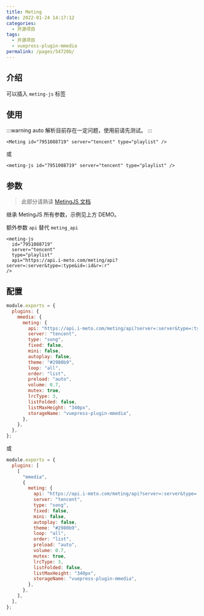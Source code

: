 ```yaml
---
title: Meting
date: 2022-01-24 14:17:12
categories:
  - 开源项目
tags:
  - 开源项目
  - vuepress-plugin-mmedia
permalink: /pages/54720b/
---
```


## 介绍

可以插入 `meting-js` 标签

## 使用

<Meting id="7951088719" server="tencent" type="playlist" />

:::warning
auto 解析目前存在一定问题，使用前请先测试。
:::

```vue
<Meting id="7951088719" server="tencent" type="playlist" />
```

或

```vue
<meting-js id="7951088719" server="tencent" type="playlist" />
```

## 参数

> 此部分请熟读 [MetingJS 文档](https://github.com/metowolf/MetingJS)

继承 MetingJS 所有参数，示例见上方 DEMO。

额外参数 `api` 替代 `meting_api`

```vue
<meting-js
  id="7951088719"
  server="tencent"
  type="playlist"
  api="https://api.i-meto.com/meting/api?server=:server&type=:type&id=:id&r=:r"
/>
```

## 配置

```js
module.exports = {
  plugins: {
    mmedia: {
      meting: {
        api: "https://api.i-meto.com/meting/api?server=:server&type=:type&id=:id&r=:r",
        server: "tencent",
        type: "song",
        fixed: false,
        mini: false,
        autoplay: false,
        theme: "#2980b9",
        loop: "all",
        order: "list",
        preload: "auto",
        volume: 0.7,
        mutex: true,
        lrcType: 3,
        listFolded: false,
        listMaxHeight: "340px",
        storageName: "vuepress-plugin-mmedia",
      },
    },
  },
};
```

或

```js
module.exports = {
  plugins: [
    [
      "mmedia",
      {
        meting: {
          api: "https://api.i-meto.com/meting/api?server=:server&type=:type&id=:id&r=:r",
          server: "tencent",
          type: "song",
          fixed: false,
          mini: false,
          autoplay: false,
          theme: "#2980b9",
          loop: "all",
          order: "list",
          preload: "auto",
          volume: 0.7,
          mutex: true,
          lrcType: 3,
          listFolded: false,
          listMaxHeight: "340px",
          storageName: "vuepress-plugin-mmedia",
        },
      },
    ],
  ],
};
```
